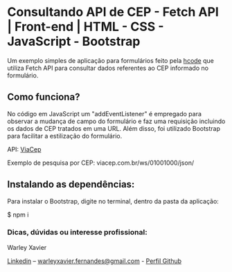 # Consultando API de CEP - Fetch API | Front-end | HTML - CSS - JavaScript - Bootstrap
Um exemplo simples de aplicação para formulários feito pela [hcode](https://hcode.com.br/) que utiliza Fetch API para consultar dados referentes ao CEP informado no formulário.

## Como funciona?

No código em JavaScript um "addEventListener" é empregado para observar a mudança de campo do formulário e faz uma requisição incluindo os dados de CEP tratados em uma URL. Além disso, foi utilizado Bootstrap para facilitar a estilização do formulário.

API: [ViaCep](https://viacep.com.br/)

Exemplo de pesquisa por CEP:
viacep.com.br/ws/01001000/json/ 

## Instalando as dependências:

Para instalar o Bootstrap, digite no terminal, dentro da pasta da aplicação:

$ npm i

### Dicas, dúvidas ou interesse profissional:

Warley Xavier

[Linkedin](https://www.linkedin.com/in/warley-xavier-a8b8811b7) – warleyxavier.fernandes@gmail.com - 
[Perfil Github](https://github.com/wrlxavier)


